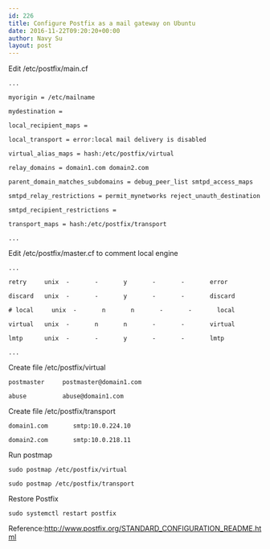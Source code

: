 ```yaml
---
id: 226
title: Configure Postfix as a mail gateway on Ubuntu
date: 2016-11-22T09:20:20+00:00
author: Navy Su
layout: post
---
```

Edit /etc/postfix/main.cf

~~~shell
...

myorigin = /etc/mailname

mydestination =

local_recipient_maps =

local_transport = error:local mail delivery is disabled

virtual_alias_maps = hash:/etc/postfix/virtual

relay_domains = domain1.com domain2.com

parent_domain_matches_subdomains = debug_peer_list smtpd_access_maps

smtpd_relay_restrictions = permit_mynetworks reject_unauth_destination

smtpd_recipient_restrictions =

transport_maps = hash:/etc/postfix/transport

...
~~~

Edit /etc/postfix/master.cf to comment local engine

~~~shell
...

retry     unix  -       -       y       -       -       error

discard   unix  -       -       y       -       -       discard

# local     unix  -       n       n       -       -       local

virtual   unix  -       n       n       -       -       virtual

lmtp      unix  -       -       y       -       -       lmtp

...
~~~

Create file /etc/postfix/virtual

~~~shell
postmaster     postmaster@domain1.com

abuse          abuse@domain1.com
~~~

Create file /etc/postfix/transport

~~~shell
domain1.com       smtp:10.0.224.10

domain2.com       smtp:10.0.218.11
~~~

Run postmap

~~~shell
sudo postmap /etc/postfix/virtual

sudo postmap /etc/postfix/transport
~~~

Restore Postfix

~~~shell
sudo systemctl restart postfix
~~~

Reference:<a href="http://www.postfix.org/STANDARD_CONFIGURATION_README.html" target="_blank">http://www.postfix.org/STANDARD_CONFIGURATION_README.html</a>